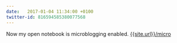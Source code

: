 ```yaml
---
date:   2017-01-04 11:34:00 +0100
twitter-id: 816594585380077568
---
```


Now my open notebook is microblogging enabled. [{{site.url}}/micro]({{site.url}}/micro)
